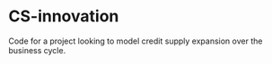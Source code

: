 # CS-innovation
Code for a project looking to model credit supply expansion over the business cycle.
